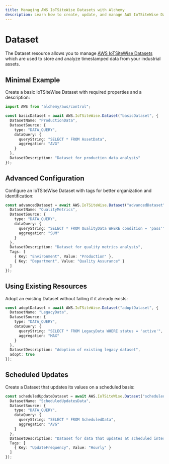 ```yaml
---
title: Managing AWS IoTSiteWise Datasets with Alchemy
description: Learn how to create, update, and manage AWS IoTSiteWise Datasets using Alchemy Cloud Control.
---
```


# Dataset

The Dataset resource allows you to manage [AWS IoTSiteWise Datasets](https://docs.aws.amazon.com/iotsitewise/latest/userguide/) which are used to store and analyze timestamped data from your industrial assets.

## Minimal Example

Create a basic IoTSiteWise Dataset with required properties and a description:

```ts
import AWS from "alchemy/aws/control";

const basicDataset = await AWS.IoTSiteWise.Dataset("basicDataset", {
  DatasetName: "ProductionData",
  DatasetSource: {
    type: "DATA_QUERY",
    dataQuery: {
      queryString: "SELECT * FROM AssetData",
      aggregation: "AVG"
    }
  },
  DatasetDescription: "Dataset for production data analysis"
});
```

## Advanced Configuration

Configure an IoTSiteWise Dataset with tags for better organization and identification:

```ts
const advancedDataset = await AWS.IoTSiteWise.Dataset("advancedDataset", {
  DatasetName: "QualityMetrics",
  DatasetSource: {
    type: "DATA_QUERY",
    dataQuery: {
      queryString: "SELECT * FROM QualityData WHERE condition = 'pass'",
      aggregation: "SUM"
    }
  },
  DatasetDescription: "Dataset for quality metrics analysis",
  Tags: [
    { Key: "Environment", Value: "Production" },
    { Key: "Department", Value: "Quality Assurance" }
  ]
});
```

## Using Existing Resources

Adopt an existing Dataset without failing if it already exists:

```ts
const adoptDataset = await AWS.IoTSiteWise.Dataset("adoptDataset", {
  DatasetName: "LegacyData",
  DatasetSource: {
    type: "DATA_QUERY",
    dataQuery: {
      queryString: "SELECT * FROM LegacyData WHERE status = 'active'",
      aggregation: "MAX"
    }
  },
  DatasetDescription: "Adoption of existing legacy dataset",
  adopt: true
});
```

## Scheduled Updates

Create a Dataset that updates its values on a scheduled basis:

```ts
const scheduledUpdateDataset = await AWS.IoTSiteWise.Dataset("scheduledDataset", {
  DatasetName: "ScheduledUpdatesData",
  DatasetSource: {
    type: "DATA_QUERY",
    dataQuery: {
      queryString: "SELECT * FROM ScheduledData",
      aggregation: "AVG"
    }
  },
  DatasetDescription: "Dataset for data that updates at scheduled intervals",
  Tags: [
    { Key: "UpdateFrequency", Value: "Hourly" }
  ]
});
```